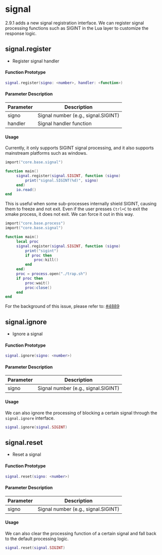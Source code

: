 # signal

2.9.1 adds a new signal registration interface. We can register signal processing functions such as SIGINT in the Lua layer to customize the response logic.

## signal.register

- Register signal handler

#### Function Prototype

```lua
signal.register(signo: <number>, handler: <function>)
```

#### Parameter Description

| Parameter | Description |
|-----------|-------------|
| signo | Signal number (e.g., signal.SIGINT) |
| handler | Signal handler function |

#### Usage

Currently, it only supports SIGINT signal processing, and it also supports mainstream platforms such as windows.

```lua
import("core.base.signal")

function main()
     signal.register(signal.SIGINT, function (signo)
         print("signal.SIGINT(%d)", signo)
     end)
     io.read()
end
```

This is useful when some sub-processes internally shield SIGINT, causing them to freeze and not exit. Even if the user presses `Ctrl+C` to exit the xmake process, it does not exit.
We can force it out in this way.

```lua
import("core.base.process")
import("core.base.signal")

function main()
     local proc
     signal.register(signal.SIGINT, function (signo)
         print("sigint")
         if proc then
             proc:kill()
         end
     end)
     proc = process.open("./trap.sh")
     if proc then
         proc:wait()
         proc:close()
     end
end
```

For the background of this issue, please refer to: [#4889](https://github.com/xmake-io/xmake/issues/4889)

## signal.ignore

- Ignore a signal

#### Function Prototype

```lua
signal.ignore(signo: <number>)
```

#### Parameter Description

| Parameter | Description |
|-----------|-------------|
| signo | Signal number (e.g., signal.SIGINT) |

#### Usage

We can also ignore the processing of blocking a certain signal through the `signal.ignore` interface.

```lua
signal.ignore(signal.SIGINT)
```

## signal.reset

- Reset a signal

#### Function Prototype

```lua
signal.reset(signo: <number>)
```

#### Parameter Description

| Parameter | Description |
|-----------|-------------|
| signo | Signal number (e.g., signal.SIGINT) |

#### Usage

We can also clear the processing function of a certain signal and fall back to the default processing logic.

```lua
signal.reset(signal.SIGINT)
```
